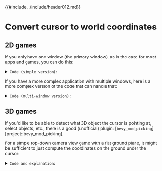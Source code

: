{{#include ../include/header012.md}}

# Convert cursor to world coordinates

## 2D games

If you only have one window (the primary window), as is the case for most apps
and games, you can do this:

<details>
  <summary>
  <code>Code (simple version):</code>
  </summary>

```rust,no_run,noplayground
{{#include ../code012/src/cookbook/cursor2world.rs:simple}}
```

```rust,no_run,noplayground
{{#include ../code012/src/cookbook/cursor2world.rs:simple-app}}
```

</details>

If you have a more complex application with multiple windows, here is a more
complex version of the code that can handle that:

<details>
  <summary>
  <code>Code (multi-window version):</code>
  </summary>

```rust,no_run,noplayground
{{#include ../code012/src/cookbook/cursor2world.rs:multiple-windows}}
```

```rust,no_run,noplayground
{{#include ../code012/src/cookbook/cursor2world.rs:multiple-windows-app}}
```

</details>

## 3D games

If you'd like to be able to detect what 3D object the cursor is pointing at, select
objects, etc., there is a good (unofficial) plugin:
[`bevy_mod_picking`][project::bevy_mod_picking].

For a simple top-down camera view game with a flat ground plane, it might be
sufficient to just compute the coordinates on the ground under the cursor:

<details>
  <summary>
  <code>Code and explanation:</code>
  </summary>

```rust,no_run,noplayground
{{#include ../code012/src/cookbook/cursor2world.rs:3d-ground-plane}}
```

```rust,no_run,noplayground
{{#include ../code012/src/cookbook/cursor2world.rs:3d-ground-plane-app}}
```

If the ground is tilted/rotated or moved, the global and local coordinates
will differ, and may be useful for different use cases, so we compute both.

For some examples:
 - if you want to spawn a [child][cb::hierarchy] entity, or to quantize
   the coordinates to a grid (for a tile-based game, to detect the grid tile under the cursor),
   the local coordinates will be more useful
 - if you want to spawn some overlays, particle effects, other independent game entities,
   at the position of the cursor, the global coordinates will be more useful

</details>
